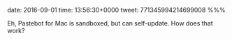 date: 2016-09-01
time: 13:56:30+0000
tweet: 771345994214699008
%%%

Eh, Pastebot for Mac is sandboxed, but can self-update. How does that work?
